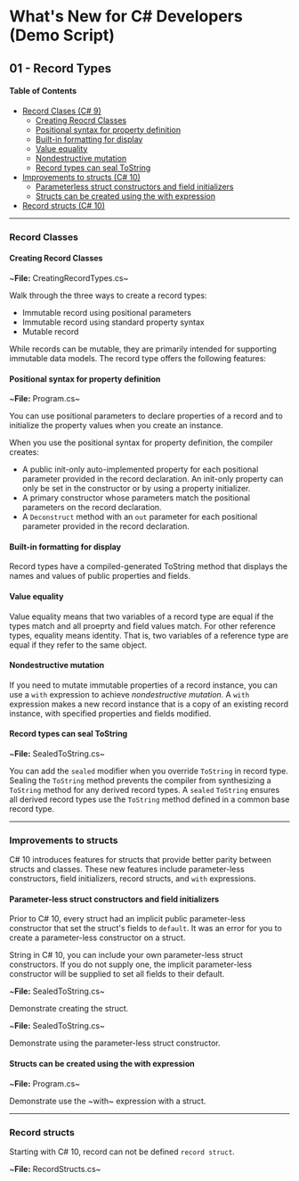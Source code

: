 # What's New for C# Developers (Demo Script)

## 01 - Record Types

#### Table of Contents
* [Record Clases (C# 9)](#record-classes)
    - [Creating Reocrd Classes](#creating-record-classes)
    - [Positional syntax for property definition](#positional-syntax-for-property-definition)
    - [Built-in formatting for display](#built-in-formatting-for-display)
    - [Value equality](#value-equality)
    - [Nondestructive mutation](#nondestructive-mutation)
    - [Record types can seal ToString](#record-types-can-seal-tostring)
* [Improvements to structs (C# 10)](#improvements-to-structs)
    - [Parameterless struct constructors and field initializers](#parameterless-struct-constructors-and-field-initializers)
    - [Structs can be created using the with expression](#structs-can-be-created-using-the-with-expression)
* [Record structs (C# 10)](#record-structs)

----
### Record Classes

#### Creating Record Classes
~**File:** CreatingRecordTypes.cs~

Walk through the three ways to create a record types:

* Immutable record using positional parameters
* Immutable record using standard property syntax
* Mutable record

While records can be mutable, they are primarily intended for supporting immutable data models.  The record type offers the following features:

#### Positional syntax for property definition
~**File:** Program.cs~

You can use positional parameters to declare properties of a record and to initialize the property values when you create an instance.

When you use the positional syntax for property definition, the compiler creates:
* A public init-only auto-implemented property for each positional parameter provided in the record declaration.  An init-only property can only be set in the constructor or by using a property initializer.
* A primary constructor whose parameters match the positional parameters on the record declaration.
* A `Deconstruct` method with an `out` parameter for each positional parameter provided in the record declaration.

#### Built-in formatting for display
Record types have a compiled-generated ToString method that displays the names and values of public properties and fields.

#### Value equality
Value equality means that two variables of a record type are equal if the types match and all proeprty and field values match.  For other reference types, equality means identity.  That is, two variables of a reference type are equal if they refer to the same object.

#### Nondestructive mutation
If you need to mutate immutable properties of a record instance, you can use a `with` expression to achieve *nondestructive mutation*. A `with` expression makes a new record instance that is a copy of an existing record instance, with specified properties and fields modified.

#### Record types can seal ToString
~**File:** SealedToString.cs~

You can add the `sealed` modifier when you override `ToString` in record type.  Sealing the `ToString` method prevents the compiler from synthesizing a `ToString` method for any derived record types.  A `sealed` `ToString` ensures all derived record types use the `ToString` method defined in a common base record type.

----
### Improvements to structs

C# 10 introduces features for structs that provide better parity between structs and classes.  These new features include parameter-less constructors, field initializers, record structs, and `with` expressions.

#### Parameter-less struct constructors and field initializers
Prior to C# 10, every struct had an implicit public parameter-less constructor that set the struct's fields to `default`.  It was an error for you to create a parameter-less constructor on a struct.

String in C# 10, you can include your own parameter-less struct constructors.  If you do not supply one, the implicit parameter-less constructor will be supplied to set all fields to their default.

~**File:** SealedToString.cs~

Demonstrate creating the struct.

~**File:** SealedToString.cs~

Demonstrate using the parameter-less struct constructor.

#### Structs can be created using the with expression
~**File:** Program.cs~

Demonstrate use the ~with~ expression with a struct.

---

### Record structs
Starting with C# 10, record can not be defined `record struct`.

~**File:** RecordStructs.cs~
